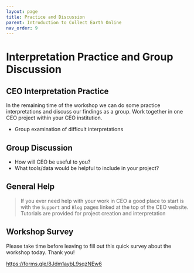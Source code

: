```yaml
---
layout: page
title: Practice and Discussion
parent: Introduction to Collect Earth Online
nav_order: 9
---
```


# Interpretation Practice and Group Discussion

## CEO Interpretation Practice
In the remaining time of the workshop we can do some practice interpretations and discuss our findings as a group. Work together in one CEO project within your CEO institution.
* Group examination of difficult interpretations


## Group Discussion
* How will CEO be useful to you?
* What tools/data would be helpful to include in your project?

## General Help
>If you ever need help with your work in CEO a good place to start is with the `Support` and `Blog` pages linked at the top of the CEO website. Tutorials are provided for project creation and interpretation

## Workshop Survey
Please take time before leaving to fill out this quick survey about the workshop today. Thank you!


https://forms.gle/8Jdm1aybL9sqzNEw6
